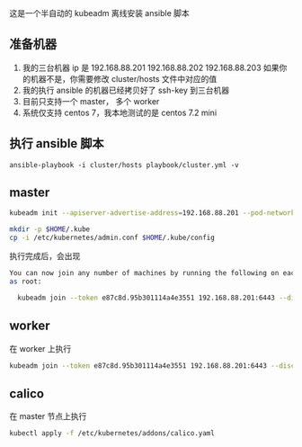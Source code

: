 

这是一个半自动的 kubeadm 离线安装 ansible 脚本

## 准备机器
1. 我的三台机器 ip 是 192.168.88.201 192.168.88.202 192.168.88.203
   如果你的机器不是，你需要修改 cluster/hosts 文件中对应的值
2. 我的执行 ansible 的机器已经拷贝好了  ssh-key 到三台机器
3. 目前只支持一个 master， 多个 worker 
4. 系统仅支持 centos 7，我本地测试的是 centos 7.2 mini

## 执行 ansible 脚本

`ansible-playbook -i cluster/hosts playbook/cluster.yml -v`

## master

```bash
kubeadm init --apiserver-advertise-address=192.168.88.201 --pod-network-cidr=10.244.0.0/16 --kubernetes-version=v1.8.4

mkdir -p $HOME/.kube
cp -i /etc/kubernetes/admin.conf $HOME/.kube/config
```

执行完成后，会出现 

```bash
You can now join any number of machines by running the following on each node
as root:

  kubeadm join --token e87c8d.95b301114a4e3551 192.168.88.201:6443 --discovery-token-ca-cert-hash sha256:d9df9ca973a4368d2c4c3c4787b268eb4d77806cd9528cb59ffc546f13cc4402
```

## worker
在 worker 上执行

```bash
kubeadm join --token e87c8d.95b301114a4e3551 192.168.88.201:6443 --discovery-token-ca-cert-hash sha256:d9df9ca973a4368d2c4c3c4787b268eb4d77806cd9528cb59ffc546f13cc4402
```

## calico
在 master 节点上执行

```bash
kubectl apply -f /etc/kubernetes/addons/calico.yaml
```
